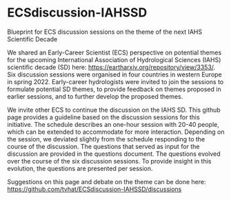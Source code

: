 # ECSdiscussion-IAHSSD
Blueprint for ECS discussion sessions on the theme of the next IAHS Scientific Decade

We shared an Early-Career Scientist (ECS) perspective on potential themes for the upcoming International Association of Hydrological Sciences (IAHS) scientific decade (SD) here: https://eartharxiv.org/repository/view/3353/. Six discussion sessions were organised in four countries in western Europe in spring 2022. Early-career hydrologists were invited to join the sessions to formulate potential SD themes, to provide feedback on themes proposed in earlier sessions, and to further develop the proposed themes. 

We invite other ECS to continue the discussion on the IAHS SD. This github page provides a guideline based on the discussion sessions for this initiative. The schedule describes an one-hour session with 20-40 people, which can be extended to accommodate for more interaction. Depending on the session, we deviated slightly from the schedule responding to the course of the discussion. The questions that served as input for the discussion are provided in the questions document. The questions evolved over the course of the six discussion sessions. To provide insight in this evolution, the questions are presented per session.

Suggestions on this page and debate on the theme can be done here: https://github.com/tvhat/ECSdiscussion-IAHSSD/discussions
